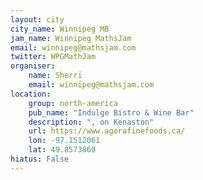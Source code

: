 ```yaml
---
layout: city
city_name: Winnipeg MB
jam_name: Winnipeg MathsJam
email: winnipeg@mathsjam.com
twitter: WPGMathJam
organiser:
    name: Sherri
    email: winnipeg@mathsjam.com
location:
    group: north-america
    pub_name: "Indulge Bistro & Wine Bar"
    description: ", on Kenaston"
    url: https://www.agorafinefoods.ca/
    lon: -97.1512061
    lat: 49.8573869
hiatus: False
---
```

